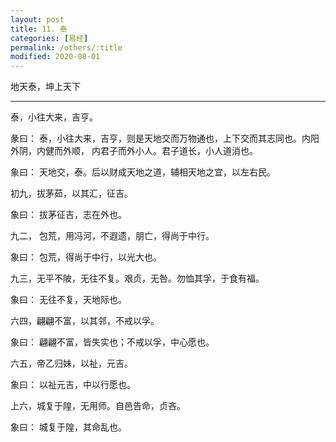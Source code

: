 ```yaml
---
layout: post
title: 11. 泰
categories: [易经]
permalink: /others/:title
modified: 2020-08-01
---
```


地天泰，坤上天下

---

泰，小往大来，吉亨。

彖曰： 泰，小往大来，吉亨，则是天地交而万物通也，上下交而其志同也。内阳外阴，内健而外顺，
内君子而外小人。君子道长，小人道消也。

象曰： 天地交，泰。后以财成天地之道，辅相天地之宜，以左右民。

初九，拔茅茹，以其汇，征吉。

象曰： 拔茅征吉，志在外也。

九二， 包荒，用冯河，不遐遗，朋亡，得尚于中行。

象曰： 包荒，得尚于中行，以光大也。

九三，无平不陂，无往不复。艰贞，无咎。勿恤其孚，于食有福。

象曰： 无往不复，天地际也。

六四，翩翩不富，以其邻，不戒以孚。

象曰： 翩翩不富，皆失实也；不戒以孚，中心愿也。

六五，帝乙归妹，以祉，元吉。

象曰： 以祉元吉，中以行愿也。

上六，城复于隍，无用师。自邑告命，贞吝。

象曰： 城复于隍，其命乱也。
